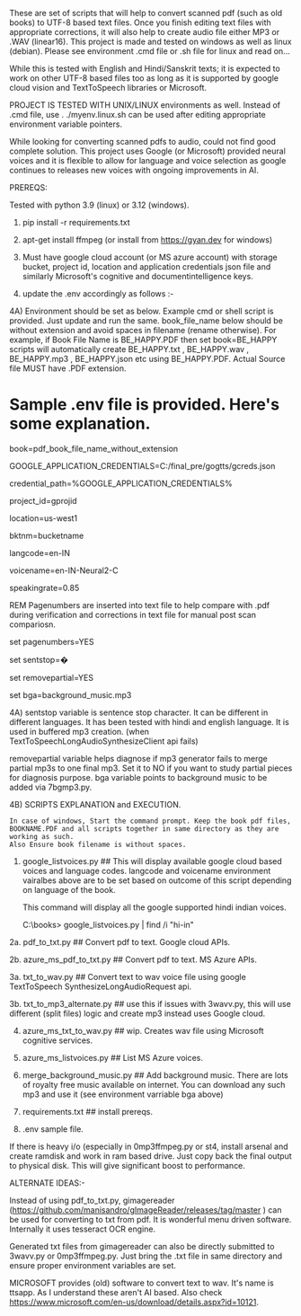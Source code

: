 These are set of scripts that will help to convert scanned pdf (such as old books) to UTF-8 based text files. Once you finish editing text files with appropriate corrections, it will also help to create audio file either MP3 or .WAV (linear16). This project is made and tested on windows as well as linux (debian). Please see environment .cmd file or .sh file for linux and read on...

While this is tested with English and Hindi/Sanskrit texts; it is expected to work on other UTF-8 based files too as long as it is supported by google cloud vision and TextToSpeech libraries or Microsoft.

PROJECT IS  TESTED WITH UNIX/LINUX environments as well. Instead of .cmd file, use . ./myenv.linux.sh can be used after editing appropriate environment variable pointers.

While looking for converting scanned pdfs to audio, could not find good complete solution. This project uses Google (or Microsoft) provided neural voices and it is flexible to allow for language and voice selection as google continues to releases new voices with ongoing improvements in AI.

PREREQS: 

Tested with python 3.9 (linux) or 3.12 (windows).
1. pip install -r requirements.txt
   
3. apt-get install ffmpeg (or install from https://gyan.dev for windows)
   
5. Must have google cloud account (or MS azure account) with storage bucket, project id, location and application credentials json file and similarly Microsoft's cognitive and documentintelligence keys.
   
7. update the .env accordingly as follows  :-
   
4A) Environment should be set as below. Example cmd or shell script is provided. Just update and run the same. book_file_name below should be without extension and avoid spaces in filename (rename otherwise). For example, if Book File Name is BE_HAPPY.PDF then set book=BE_HAPPY scripts will automatically create BE_HAPPY.txt , BE_HAPPY.wav , BE_HAPPY.mp3 , BE_HAPPY.json etc using BE_HAPPY.PDF. Actual Source file MUST have .PDF extension. 


Sample .env file is provided. Here's some explanation.
======================================================
book=pdf_book_file_name_without_extension 

GOOGLE_APPLICATION_CREDENTIALS=C:/final_pre/gogtts/gcreds.json 

credential_path=%GOOGLE_APPLICATION_CREDENTIALS% 

project_id=gprojid 

location=us-west1 

bktnm=bucketname 

langcode=en-IN 

voicename=en-IN-Neural2-C 

speakingrate=0.85 

REM Pagenumbers are inserted into text file to help compare with .pdf during verification and corrections in text file for manual post scan compariosn. 

set pagenumbers=YES 

set sentstop=� 

set removepartial=YES

set bga=background_music.mp3


4A) sentstop variable is sentence stop character. It can be different in different languages. It has been tested with hindi and english language. It is used in buffered mp3 creation. (when TextToSpeechLongAudioSynthesizeClient api fails)

removepartial variable helps diagnose if mp3 generator fails to merge partial mp3s to one final mp3. Set it to NO if you want to study partial pieces for diagnosis purpose.
bga variable points to background music to be added via 7bgmp3.py.

4B) SCRIPTS EXPLANATION and EXECUTION. 

    In case of windows, Start the command prompt. Keep the book pdf files, BOOKNAME.PDF and all scripts together in same directory as they are working as such. 
    Also Ensure book filename is without spaces. 
    
 1. google_listvoices.py ## This will display available google cloud based voices and language codes. langcode and voicename environment vairalbes above are to be set based on outcome of this script depending on language of the book.

    This command will display all the google supported hindi indian voices.

    C:\books> google_listvoices.py | find /i "hi-in"   

 2a. pdf_to_txt.py ## Convert pdf to text. Google cloud APIs. 
 
 2b. azure_ms_pdf_to_txt.py ## Convert pdf to text. MS Azure APIs.
 
 3a. txt_to_wav.py ## Convert text to wav voice file using google TextToSpeech SynthesizeLongAudioRequest api.
 
 3b. txt_to_mp3_alternate.py ## use this if issues with 3wavv.py, this will use different (split files) logic and create mp3 instead uses Google cloud.
 
 4. azure_ms_txt_to_wav.py ## wip. Creates wav file using Microsoft cognitive services.
    
 5. azure_ms_listvoices.py ## List MS Azure voices.
    
 7. merge_background_music.py ## Add background music. There are lots of royalty free music available on internet. You can download any such mp3 and use it (see environment varriable bga above)
    
 8. requirements.txt ## install prereqs.
     
 9. .env sample file.
     
If there is heavy i/o (especially in 0mp3ffmpeg.py or st4, install arsenal and create ramdisk and work in ram based drive. Just copy back the final output to physical disk. This will give significant boost to performance.

ALTERNATE IDEAS:-

Instead of using pdf_to_txt.py, gimagereader (https://github.com/manisandro/gImageReader/releases/tag/master ) can be used for converting to txt from pdf. It is wonderful menu driven software. Internally it uses tesseract OCR engine.

Generated txt files from gimagereader can also be directly submitted to 3wavv.py or 0mp3ffmpeg.py. Just bring the .txt file in same directory and ensure proper environment variables are set.

MICROSOFT provides (old) software to convert text to wav. It's name is ttsapp. As I understand these aren't AI based.  Also check https://www.microsoft.com/en-us/download/details.aspx?id=10121.

